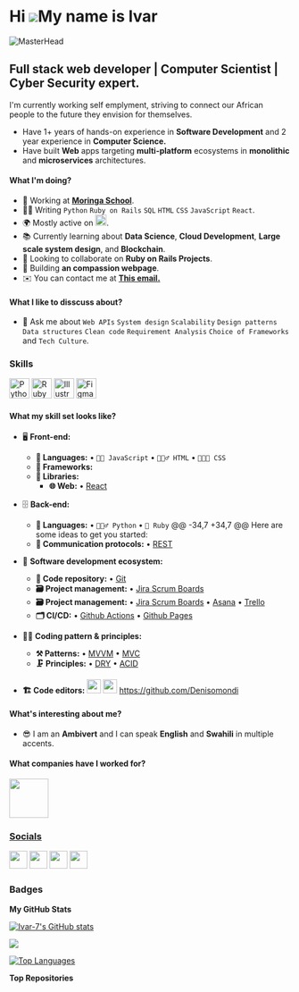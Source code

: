 Hi ![](https://user-images.githubusercontent.com/18350557/176309783-0785949b-9127-417c-8b55-ab5a4333674e.gif)My name is Ivar
====================================================================================================================================
![MasterHead](https://www.wingstechsolutions.com/wp-content/uploads/2022/03/full-stack-development.gif)

Full stack web developer | Computer Scientist | Cyber Security expert.
----------------------------------------------------------
I'm currently working self emplyment, striving to connect our African people to the future they envision for themselves.
- Have 1+ years of hands-on experience in **Software Development** and 2 year experience in **Computer Science.**
- Have built **Web** apps targeting **multi-platform** ecosystems in **monolithic** and **microservices** architectures.
#### What I'm doing?
- 🏢 Working at **[Moringa School](https://moringaschool.com/)**.
- 👨‍💻 Writing `Python` `Ruby on Rails` `SQL` `HTML` `CSS` `JavaScript` `React`.
- 🌍 Mostly active on <a href="https://www.linkedin.com/in/kevin-lean-466330278/"><img src="https://cdn-icons-png.flaticon.com/512/174/174857.png" height=20></a>.
- 📚 Currently learning about **Data Science**, **Cloud Development**, **Large scale system design**, and **Blockchain**.
- 👯 Looking to collaborate on **Ruby on Rails Projects**.
- 🥰 Building **an compassion webpage**.
- ✉️  You can contact me at **[This email.](leank6071@gmail.com)**
#### What I like to disscuss about? 
- 💬 Ask me about `Web APIs` `System design` `Scalability` `Design patterns` `Data structures` `Clean code` `Requirement Analysis` `Choice of Frameworks` and `Tech Culture`.

### Skills
<p align="left">
<a href="https://www.python.org/" target="_blank" rel="noreferrer"><img src="https://raw.githubusercontent.com/danielcranney/readme-generator/main/public/icons/skills/python-colored.svg" width="36" height="36" alt="Python" /></a>
<a href="https://www.ruby-lang.org/en/" target="_blank" rel="noreferrer"><img src="https://raw.githubusercontent.com/danielcranney/readme-generator/main/public/icons/skills/ruby-colored.svg" width="36" height="36" alt="Ruby" /></a>
<a href="adobe.com/uk/products/illustrator.html" target="_blank" rel="noreferrer"><img src="https://raw.githubusercontent.com/danielcranney/readme-generator/main/public/icons/skills/illustrator-colored-dark.svg" width="36" height="36" alt="Illustrator" /></a>
<a href="https://www.figma.com/" target="_blank" rel="noreferrer"><img src="https://raw.githubusercontent.com/danielcranney/readme-generator/main/public/icons/skills/figma-colored.svg" width="36" height="36" alt="Figma" /></a>
</p>

#### What my skill set looks like?
- 🖥 **Front-end:** 
  - **📜 Languages:** • `👨‍🔧 JavaScript` • `🧚🏻‍♂️ HTML` • `👨🏻‍🎨 CSS`
  - **🔬 Frameworks:**  
  - **🔬 Libraries:**  
    - **🌐 Web:** • [React](https://reactjs.org/)
- 🗄️ **Back-end:** 
  - **📜 Languages:** • `🧙🏻‍♂️ Python` • `🧚 Ruby`
@@ -34,7 +34,7 @@ Here are some ideas to get you started:
  - **🔌 Communication protocols:** • [REST](https://docs.microsoft.com/en-us/azure/architecture/best-practices/api-design)
- 🎡 **Software development ecosystem:**
  - **📁 Code repository:** • [Git](https://git-scm.com/)
  - **🗃 Project management:** • [Jira Scrum Boards](https://www.atlassian.com/software/jira/features/scrum-boards)
  - **🗃 Project management:** • [Jira Scrum Boards](https://www.atlassian.com/software/jira/features/scrum-boards) • [Asana](https://asana.com/) • [Trello](https://trello.com/)
  - **🗂 CI/CD:** • [Github Actions](https://github.com/features/actions) • [Github Pages](https://pages.github.com/)
- 🧙‍♂️ **Coding pattern & principles:**
  - **⚒ Patterns:** • [MVVM](https://en.wikipedia.org/wiki/Model%E2%80%93view%E2%80%93viewmodel) • [MVC](https://en.wikipedia.org/wiki/Model%E2%80%93view%E2%80%93controller)
  - **🗜 Principles:** • [DRY](https://en.wikipedia.org/wiki/Don%27t_repeat_yourself#:~:text=%22Don%27t%20repeat%20yourself%22,data%20normalization%20to%20avoid%20redundancy.) • [ACID](https://en.wikipedia.org/wiki/ACID)
  
- **🏗️ Code editors:**
<a href="https://visualstudio.microsoft.com/"><img src="https://1000logos.net/wp-content/uploads/2020/08/Visual-Studio-Logo.png" height=25></a> <a href="https://code.visualstudio.com/"><img src="https://seeklogo.com/images/V/visual-studio-code-logo-449D71944F-seeklogo.com.png" height=25></a>
https://github.com/Denisomondi
#### What's interesting about me?  
  - 😎 I am an **Ambivert** and I can speak **English** and **Swahili** in multiple accents.
#### What companies have I worked for?
<p left="center">
  <a href="https://moringaschool.com/">
    <img src="https://imgs.search.brave.com/YpBrlTKFEDPRzrMSR7blBM7DIzTw0wpXB3evHp-bdoI/rs:fit:200:225:1/g:ce/aHR0cHM6Ly90c2Uz/Lm1tLmJpbmcubmV0/L3RoP2lkPU9JUC42/eHZ2bm8zMndzWW5O/N2t2TTJNaVF3QUFB/QSZwaWQ9QXBp" height=70>
    </a> 
  <a href="https://www.linkedin.com/company/united-states-of-africa/">


### Socials<p align="left"> <a href="https://github.com/" target="_blank" rel="noreferrer"><img src="https://raw.githubusercontent.com/danielcranney/readme-generator/main/public/icons/socials/github.svg" width="32" height="32" /></a> <a href="https://www.linkedin.com" target="_blank" rel="noreferrer"><img src="https://raw.githubusercontent.com/danielcranney/readme-generator/main/public/icons/socials/linkedin.svg" width="32" height="32" /></a> <a href="https://www.stackoverflow.com/users" target="_blank" rel="noreferrer"><img src="https://raw.githubusercontent.com/danielcranney/readme-generator/main/public/icons/socials/stackoverflow.svg" width="32" height="32" /></a> <a href="https://www.twitter.com" target="_blank" rel="noreferrer"><img src="https://raw.githubusercontent.com/danielcranney/readme-generator/main/public/icons/socials/twitter.svg" width="32" height="32" /></a></p>

### Badges

<b>My GitHub Stats</b>

<a href="https://github.com/Ivar-7"><img src="https://github-readme-stats.vercel.app/api?username=Ivar-7&show_icons=true&hide=&count_private=true&title_color=0891b2&text_color=ffffff&icon_color=0891b2&bg_color=1c1917&hide_border=true&show_icons=true" alt="Ivar-7's GitHub stats" /></a>

<a href="http://www.github.com/Ivar-7"><img src="https://github-readme-streak-stats.herokuapp.com/?user=Ivar-7&stroke=ffffff&background=1c1917&ring=0891b2&fire=0891b2&currStreakNum=ffffff&currStreakLabel=0891b2&sideNums=ffffff&sideLabels=ffffff&dates=ffffff&hide_border=true" /></a>
    
<a href="https://github.com/Ivar-7" align="left"><img src="https://github-readme-stats.vercel.app/api/top-langs/?username=Ivar-7&langs_count=10&title_color=0891b2&text_color=ffffff&icon_color=0891b2&bg_color=1c1917&hide_border=true&locale=en&custom_title=Top%20%Languages" alt="Top Languages" /></a>

<b>Top Repositories</b>

<div width="100%" align="center"></div><br /><br /><br /><br /><br /><br /><br />
 
